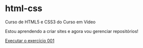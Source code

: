 # html-css
 Curso de HTML5 e CSS3 do Curso em Vídeo

 Estou aprendendo a criar sites e agora vou gerenciar repositórios!

 <a href="https://aleson12.github.io/html-css/exercícios/ex001/index.html">Executar o exercício 001</a>

